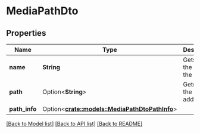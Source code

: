 # MediaPathDto

## Properties

Name | Type | Description | Notes
------------ | ------------- | ------------- | -------------
**name** | **String** | Gets or sets the name of the library. | 
**path** | Option<**String**> | Gets or sets the path to add. | [optional]
**path_info** | Option<[**crate::models::MediaPathDtoPathInfo**](MediaPathDto_PathInfo.md)> |  | [optional]

[[Back to Model list]](../README.md#documentation-for-models) [[Back to API list]](../README.md#documentation-for-api-endpoints) [[Back to README]](../README.md)


